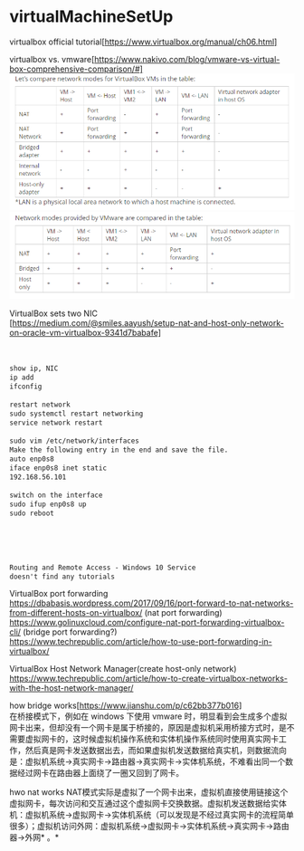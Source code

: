# virtualMachineSetUp 

virtualbox official tutorial[https://www.virtualbox.org/manual/ch06.html]

virtualbox vs. vmware[https://www.nakivo.com/blog/vmware-vs-virtual-box-comprehensive-comparison/#] 
![virtualboxNetwork](virtualboxNetwork.png)
![vmwareNetwork](vmwareNetwork.png)

VirtualBox sets two NIC  
[https://medium.com/@smiles.aayush/setup-nat-and-host-only-network-on-oracle-vm-virtualbox-9341d7babafe]  
```


show ip, NIC
ip add
ifconfig

restart network
sudo systemctl restart networking
service network restart

sudo vim /etc/network/interfaces
Make the following entry in the end and save the file.
auto enp0s8
iface enp0s8 inet static
192.168.56.101

switch on the interface
sudo ifup enp0s8 up
sudo reboot





Routing and Remote Access - Windows 10 Service
doesn't find any tutorials
```
VirtualBox port forwarding   
https://dbabasis.wordpress.com/2017/09/16/port-forward-to-nat-networks-from-different-hosts-on-virtualbox/ (nat port forwarding)  
https://www.golinuxcloud.com/configure-nat-port-forwarding-virtualbox-cli/ (bridge port forwarding?)  
https://www.techrepublic.com/article/how-to-use-port-forwarding-in-virtualbox/  

VirtualBox Host Network Manager(create host-only network) 
https://www.techrepublic.com/article/how-to-create-virtualbox-networks-with-the-host-network-manager/   

how bridge works[https://www.jianshu.com/p/c62bb377b016]  
在桥接模式下，例如在 windows 下使用 vmware 时，明显看到会生成多个虚拟网卡出来，但却没有一个网卡是属于桥接的，原因是虚拟机采用桥接方式时，是不需要虚拟网卡的，这时候虚拟机操作系统和实体机操作系统同时使用真实网卡工作，然后真是网卡发送数据出去，而如果虚拟机发送数据给真实机，则数据流向是：虚拟机系统->真实网卡->路由器->真实网卡->实体机系统，不难看出同一个数据经过网卡在路由器上面绕了一圈又回到了网卡。 

hwo nat works 
NAT模式实际是虚拟了一个网卡出来，虚拟机直接使用链接这个虚拟网卡，每次访问和交互通过这个虚拟网卡交换数据。虚拟机发送数据给实体机：虚拟机系统->虚拟网卡->实体机系统（可以发现是不经过真实网卡的流程简单很多）；虚拟机访问外网：虚拟机系统->虚拟网卡->实体机系统->真实网卡->路由器->外网* 。* 

